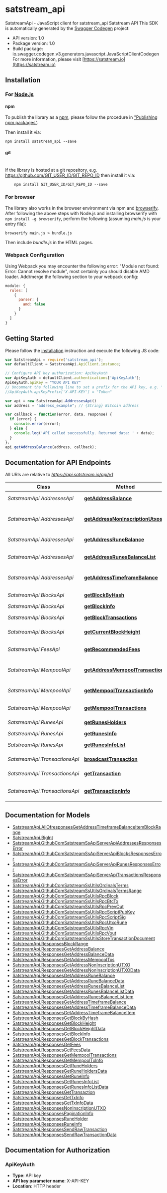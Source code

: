 # satstream_api

SatstreamApi - JavaScript client for satstream_api
Satstream API
This SDK is automatically generated by the [Swagger Codegen](https://github.com/swagger-api/swagger-codegen) project:

- API version: 1.0
- Package version: 1.0
- Build package: io.swagger.codegen.v3.generators.javascript.JavaScriptClientCodegen
For more information, please visit [https://satstream.io](https://satstream.io)

## Installation

### For [Node.js](https://nodejs.org/)

#### npm

To publish the library as a [npm](https://www.npmjs.com/),
please follow the procedure in ["Publishing npm packages"](https://docs.npmjs.com/getting-started/publishing-npm-packages).

Then install it via:

```shell
npm install satstream_api --save
```

#### git
#
If the library is hosted at a git repository, e.g.
https://github.com/GIT_USER_ID/GIT_REPO_ID
then install it via:

```shell
    npm install GIT_USER_ID/GIT_REPO_ID --save
```

### For browser

The library also works in the browser environment via npm and [browserify](http://browserify.org/). After following
the above steps with Node.js and installing browserify with `npm install -g browserify`,
perform the following (assuming *main.js* is your entry file):

```shell
browserify main.js > bundle.js
```

Then include *bundle.js* in the HTML pages.

### Webpack Configuration

Using Webpack you may encounter the following error: "Module not found: Error:
Cannot resolve module", most certainly you should disable AMD loader. Add/merge
the following section to your webpack config:

```javascript
module: {
  rules: [
    {
      parser: {
        amd: false
      }
    }
  ]
}
```

## Getting Started

Please follow the [installation](#installation) instruction and execute the following JS code:

```javascript
var SatstreamApi = require('satstream_api');
var defaultClient = SatstreamApi.ApiClient.instance;

// Configure API key authorization: ApiKeyAuth
var ApiKeyAuth = defaultClient.authentications['ApiKeyAuth'];
ApiKeyAuth.apiKey = "YOUR API KEY"
// Uncomment the following line to set a prefix for the API key, e.g. "Token" (defaults to null)
//ApiKeyAuth.apiKeyPrefix['X-API-KEY'] = "Token"

var api = new SatstreamApi.AddressesApi()
var address = "address_example"; // {String} Bitcoin address

var callback = function(error, data, response) {
  if (error) {
    console.error(error);
  } else {
    console.log('API called successfully. Returned data: ' + data);
  }
};
api.getAddressBalance(address, callback);
```

## Documentation for API Endpoints

All URIs are relative to *https://api.satstream.io/api/v1*

Class | Method | HTTP request | Description
------------ | ------------- | ------------- | -------------
*SatstreamApi.AddressesApi* | [**getAddressBalance**](docs/AddressesApi.md#getAddressBalance) | **GET** /addresses/{address}/balance | Get address balance
*SatstreamApi.AddressesApi* | [**getAddressNonInscriptionUtxos**](docs/AddressesApi.md#getAddressNonInscriptionUtxos) | **GET** /addresses/{address}/utxos | Get address non-inscription UTXOs
*SatstreamApi.AddressesApi* | [**getAddressRuneBalance**](docs/AddressesApi.md#getAddressRuneBalance) | **GET** /addresses/{address}/runes/{runeid} | Get address rune balance
*SatstreamApi.AddressesApi* | [**getAddressRunesBalanceList**](docs/AddressesApi.md#getAddressRunesBalanceList) | **GET** /addresses/{address}/runes | Get address runes balance list
*SatstreamApi.AddressesApi* | [**getAddressTimeframeBalance**](docs/AddressesApi.md#getAddressTimeframeBalance) | **GET** /addresses/{address}/balance/timeframe | Get address timeframe balance
*SatstreamApi.BlocksApi* | [**getBlockByHash**](docs/BlocksApi.md#getBlockByHash) | **GET** /blocks/hash/{hash} | Get block by hash
*SatstreamApi.BlocksApi* | [**getBlockInfo**](docs/BlocksApi.md#getBlockInfo) | **GET** /blocks/{height} | Get block info
*SatstreamApi.BlocksApi* | [**getBlockTransactions**](docs/BlocksApi.md#getBlockTransactions) | **GET** /blocks/{height}/transactions | Get block transactions
*SatstreamApi.BlocksApi* | [**getCurrentBlockHeight**](docs/BlocksApi.md#getCurrentBlockHeight) | **GET** /blocks/current-height | Get current block height
*SatstreamApi.FeesApi* | [**getRecommendedFees**](docs/FeesApi.md#getRecommendedFees) | **GET** /fees | Get recommended fees
*SatstreamApi.MempoolApi* | [**getAddressMempoolTransactions**](docs/MempoolApi.md#getAddressMempoolTransactions) | **GET** /mempool/addresses/{address}/transactions | Get address mempool transactions
*SatstreamApi.MempoolApi* | [**getMempoolTransactionInfo**](docs/MempoolApi.md#getMempoolTransactionInfo) | **GET** /mempool/transactions/{txid} | Get mempool transaction info
*SatstreamApi.MempoolApi* | [**getMempoolTransactions**](docs/MempoolApi.md#getMempoolTransactions) | **GET** /mempool/transactions | Get mempool transactions
*SatstreamApi.RunesApi* | [**getRunesHolders**](docs/RunesApi.md#getRunesHolders) | **GET** /runes/{runeId}/holders | Get rune holders
*SatstreamApi.RunesApi* | [**getRunesInfo**](docs/RunesApi.md#getRunesInfo) | **GET** /runes/{runeId} | Get rune info
*SatstreamApi.RunesApi* | [**getRunesInfoList**](docs/RunesApi.md#getRunesInfoList) | **GET** /runes | Get runes info list
*SatstreamApi.TransactionsApi* | [**broadcastTransaction**](docs/TransactionsApi.md#broadcastTransaction) | **POST** /transactions/broadcast | Broadcast transaction
*SatstreamApi.TransactionsApi* | [**getTransaction**](docs/TransactionsApi.md#getTransaction) | **GET** /indexer/tx/{hash} | Get transaction
*SatstreamApi.TransactionsApi* | [**getTransactionInfo**](docs/TransactionsApi.md#getTransactionInfo) | **GET** /transactions/{txid} | Get transaction info

## Documentation for Models

 - [SatstreamApi.AllOfresponsesGetAddressTimeframeBalanceItemBlockRange](docs/AllOfresponsesGetAddressTimeframeBalanceItemBlockRange.md)
 - [SatstreamApi.BigInt](docs/BigInt.md)
 - [SatstreamApi.GithubComSatstreamSsApiServerApiAddressesResponsesError](docs/GithubComSatstreamSsApiServerApiAddressesResponsesError.md)
 - [SatstreamApi.GithubComSatstreamSsApiServerApiBlocksResponsesError](docs/GithubComSatstreamSsApiServerApiBlocksResponsesError.md)
 - [SatstreamApi.GithubComSatstreamSsApiServerApiRunesResponsesError](docs/GithubComSatstreamSsApiServerApiRunesResponsesError.md)
 - [SatstreamApi.GithubComSatstreamSsApiServerApiTransactionsResponsesError](docs/GithubComSatstreamSsApiServerApiTransactionsResponsesError.md)
 - [SatstreamApi.GithubComSatstreamSsUtilsOrdinalsTerms](docs/GithubComSatstreamSsUtilsOrdinalsTerms.md)
 - [SatstreamApi.GithubComSatstreamSsUtilsOrdinalsTermsRange](docs/GithubComSatstreamSsUtilsOrdinalsTermsRange.md)
 - [SatstreamApi.GithubComSatstreamSsUtilsRpcBlock](docs/GithubComSatstreamSsUtilsRpcBlock.md)
 - [SatstreamApi.GithubComSatstreamSsUtilsRpcBtcTx](docs/GithubComSatstreamSsUtilsRpcBtcTx.md)
 - [SatstreamApi.GithubComSatstreamSsUtilsRpcPrevOut](docs/GithubComSatstreamSsUtilsRpcPrevOut.md)
 - [SatstreamApi.GithubComSatstreamSsUtilsRpcScriptPubKey](docs/GithubComSatstreamSsUtilsRpcScriptPubKey.md)
 - [SatstreamApi.GithubComSatstreamSsUtilsRpcScriptSig](docs/GithubComSatstreamSsUtilsRpcScriptSig.md)
 - [SatstreamApi.GithubComSatstreamSsUtilsRpcUtxoRune](docs/GithubComSatstreamSsUtilsRpcUtxoRune.md)
 - [SatstreamApi.GithubComSatstreamSsUtilsRpcVin](docs/GithubComSatstreamSsUtilsRpcVin.md)
 - [SatstreamApi.GithubComSatstreamSsUtilsRpcVout](docs/GithubComSatstreamSsUtilsRpcVout.md)
 - [SatstreamApi.GithubComSatstreamSsUtilsStoreTransactionDocument](docs/GithubComSatstreamSsUtilsStoreTransactionDocument.md)
 - [SatstreamApi.ResponsesBlockRange](docs/ResponsesBlockRange.md)
 - [SatstreamApi.ResponsesGetAddressBalance](docs/ResponsesGetAddressBalance.md)
 - [SatstreamApi.ResponsesGetAddressBalanceData](docs/ResponsesGetAddressBalanceData.md)
 - [SatstreamApi.ResponsesGetAddressMempoolTxs](docs/ResponsesGetAddressMempoolTxs.md)
 - [SatstreamApi.ResponsesGetAddressNonInscriptionUTXO](docs/ResponsesGetAddressNonInscriptionUTXO.md)
 - [SatstreamApi.ResponsesGetAddressNonInscriptionUTXOData](docs/ResponsesGetAddressNonInscriptionUTXOData.md)
 - [SatstreamApi.ResponsesGetAddressRuneBalance](docs/ResponsesGetAddressRuneBalance.md)
 - [SatstreamApi.ResponsesGetAddressRuneBalanceData](docs/ResponsesGetAddressRuneBalanceData.md)
 - [SatstreamApi.ResponsesGetAddressRunesBalanceList](docs/ResponsesGetAddressRunesBalanceList.md)
 - [SatstreamApi.ResponsesGetAddressRunesBalanceListData](docs/ResponsesGetAddressRunesBalanceListData.md)
 - [SatstreamApi.ResponsesGetAddressRunesBalanceListItem](docs/ResponsesGetAddressRunesBalanceListItem.md)
 - [SatstreamApi.ResponsesGetAddressTimeframeBalance](docs/ResponsesGetAddressTimeframeBalance.md)
 - [SatstreamApi.ResponsesGetAddressTimeframeBalanceData](docs/ResponsesGetAddressTimeframeBalanceData.md)
 - [SatstreamApi.ResponsesGetAddressTimeframeBalanceItem](docs/ResponsesGetAddressTimeframeBalanceItem.md)
 - [SatstreamApi.ResponsesGetBlockByHash](docs/ResponsesGetBlockByHash.md)
 - [SatstreamApi.ResponsesGetBlockHeight](docs/ResponsesGetBlockHeight.md)
 - [SatstreamApi.ResponsesGetBlockHeightData](docs/ResponsesGetBlockHeightData.md)
 - [SatstreamApi.ResponsesGetBlockInfo](docs/ResponsesGetBlockInfo.md)
 - [SatstreamApi.ResponsesGetBlockTransactions](docs/ResponsesGetBlockTransactions.md)
 - [SatstreamApi.ResponsesGetFees](docs/ResponsesGetFees.md)
 - [SatstreamApi.ResponsesGetFeesData](docs/ResponsesGetFeesData.md)
 - [SatstreamApi.ResponsesGetMempoolTransactions](docs/ResponsesGetMempoolTransactions.md)
 - [SatstreamApi.ResponsesGetMempoolTxInfo](docs/ResponsesGetMempoolTxInfo.md)
 - [SatstreamApi.ResponsesGetRuneHolders](docs/ResponsesGetRuneHolders.md)
 - [SatstreamApi.ResponsesGetRuneHoldersData](docs/ResponsesGetRuneHoldersData.md)
 - [SatstreamApi.ResponsesGetRuneInfo](docs/ResponsesGetRuneInfo.md)
 - [SatstreamApi.ResponsesGetRunesInfoList](docs/ResponsesGetRunesInfoList.md)
 - [SatstreamApi.ResponsesGetRunesInfoListData](docs/ResponsesGetRunesInfoListData.md)
 - [SatstreamApi.ResponsesGetTransaction](docs/ResponsesGetTransaction.md)
 - [SatstreamApi.ResponsesGetTxInfo](docs/ResponsesGetTxInfo.md)
 - [SatstreamApi.ResponsesGetTxInfoData](docs/ResponsesGetTxInfoData.md)
 - [SatstreamApi.ResponsesNonInscriptionUTXO](docs/ResponsesNonInscriptionUTXO.md)
 - [SatstreamApi.ResponsesPaginationInfo](docs/ResponsesPaginationInfo.md)
 - [SatstreamApi.ResponsesRuneHolder](docs/ResponsesRuneHolder.md)
 - [SatstreamApi.ResponsesRuneInfo](docs/ResponsesRuneInfo.md)
 - [SatstreamApi.ResponsesSendRawTransaction](docs/ResponsesSendRawTransaction.md)
 - [SatstreamApi.ResponsesSendRawTransactionData](docs/ResponsesSendRawTransactionData.md)

## Documentation for Authorization


### ApiKeyAuth

- **Type**: API key
- **API key parameter name**: X-API-KEY
- **Location**: HTTP header

